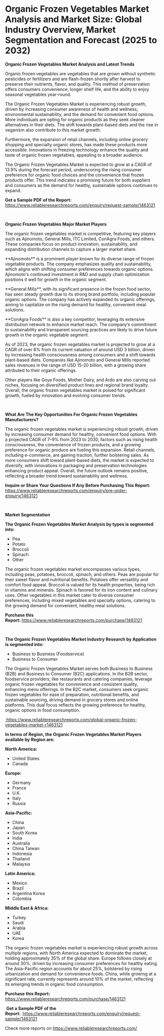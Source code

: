 <p><h1>Organic Frozen Vegetables Market Analysis and Market Size: Global Industry Overview, Market Segmentation and Forecast (2025 to 2032)</h1></p><p><strong>Organic Frozen Vegetables Market Analysis and Latest Trends</strong></p>
<p><p>Organic frozen vegetables are vegetables that are grown without synthetic pesticides or fertilizers and are flash-frozen shortly after harvest to preserve their nutrients, flavor, and quality. This method of preservation offers consumers convenience, longer shelf life, and the ability to enjoy seasonal vegetables year-round.</p><p>The Organic Frozen Vegetables Market is experiencing robust growth, driven by increasing consumer awareness of health and wellness, environmental sustainability, and the demand for convenient food options. More individuals are opting for organic products as they seek cleaner alternatives in their diets. The shift towards plant-based diets and the rise in veganism also contribute to this market growth. </p><p>Furthermore, the expansion of retail channels, including online grocery shopping and specialty organic stores, has made these products more accessible. Innovations in freezing technology enhance the quality and taste of organic frozen vegetables, appealing to a broader audience. </p><p>The Organic Frozen Vegetables Market is expected to grow at a CAGR of 13.9% during the forecast period, underscoring the rising consumer preference for organic food choices and the convenience that frozen products offer. This trend indicates a promising future for both suppliers and consumers as the demand for healthy, sustainable options continues to expand.</p></p>
<p><strong>Get a Sample PDF of the Report:&nbsp;</strong> <a href="https://www.reliableresearchreports.com/enquiry/request-sample/1463121?utm_campaign=3325&utm_medium=2&utm_source=Github&utm_content=ia&utm_term=07042025&utm_id=organic-frozen-vegetables">https://www.reliableresearchreports.com/enquiry/request-sample/1463121</a></p>
<p>&nbsp;</p>
<p><strong>Organic Frozen Vegetables Major Market Players</strong></p>
<p><p>The organic frozen vegetables market is competitive, featuring key players such as Ajinomoto, General Mills, ITC Limited, ConAgra Foods, and others. These companies focus on product innovation, sustainability, and expanding distribution channels to capture a larger market share.</p><p>**Ajinomoto** is a prominent player known for its diverse range of frozen vegetable products. The company emphasizes quality and sustainability, which aligns with shifting consumer preferences towards organic options. Ajinomoto's continued investment in R&D and supply chain optimization positions it well for growth in the organic segment.</p><p>**General Mills**, with its significant presence in the frozen food sector, has seen steady growth due to its strong brand portfolio, including popular organic options. The company has actively expanded its organic offerings, aiming to capitalize on the rising demand for healthy, convenient meal solutions.</p><p>**ConAgra Foods** is also a key competitor, leveraging its extensive distribution network to enhance market reach. The company’s commitment to sustainability and transparent sourcing practices are likely to drive future growth in the organic vegetable segment.</p><p>As of 2023, the organic frozen vegetables market is projected to grow at a CAGR of over 6% from its current valuation of around USD 3 billion, driven by increasing health consciousness among consumers and a shift towards plant-based diets. Companies like Ajinomoto and General Mills reported sales revenues in the range of USD 15-20 billion, with a growing share attributed to their organic offerings.</p><p>Other players like Goya Foods, Mother Dairy, and Ardo are also carving out niches, focusing on diversified product lines and regional brand loyalty. Overall, the organic frozen vegetables market is poised for significant growth, fueled by innovation and evolving consumer trends.</p></p>
<p>&nbsp;</p>
<p><strong>What Are The Key Opportunities For Organic Frozen Vegetables Manufacturers?</strong></p>
<p><p>The organic frozen vegetables market is experiencing robust growth, driven by increasing consumer demand for healthy, convenient food options. With a projected CAGR of 7–9% from 2023 to 2030, factors such as rising health consciousness, the convenience of frozen products, and a growing preference for organic produce are fueling this expansion. Retail channels, including e-commerce, are gaining traction, further bolstering sales. As more consumers shift toward plant-based diets, the market is expected to diversify, with innovations in packaging and preservation technologies enhancing product appeal. Overall, the future outlook remains positive, reflecting a broader trend toward sustainability and wellness.</p></p>
<p><strong>Inquire or Share Your Questions If Any Before Purchasing This Report:</strong> <a href="https://www.reliableresearchreports.com/enquiry/pre-order-enquiry/1463121?utm_campaign=3325&utm_medium=2&utm_source=Github&utm_content=ia&utm_term=07042025&utm_id=organic-frozen-vegetables">https://www.reliableresearchreports.com/enquiry/pre-order-enquiry/1463121</a></p>
<p>&nbsp;</p>
<p><strong>Market Segmentation</strong></p>
<p><strong>The Organic Frozen Vegetables Market Analysis by types is segmented into:</strong></p>
<p><ul><li>Pea</li><li>Potato</li><li>Broccoli</li><li>Spinach</li><li>Other</li></ul></p>
<p><p>The organic frozen vegetables market encompasses various types, including peas, potatoes, broccoli, spinach, and others. Peas are popular for their sweet flavor and nutritional benefits. Potatoes offer versatility and comfort food appeal. Broccoli is valued for its health properties, being rich in vitamins and minerals. Spinach is favored for its iron content and culinary uses. Other vegetables in this market cater to diverse consumer preferences, including mixed vegetables and specialty options, catering to the growing demand for convenient, healthy meal solutions.</p></p>
<p><strong>Purchase this Report:&nbsp;</strong><a href="https://www.reliableresearchreports.com/purchase/1463121?utm_campaign=3325&utm_medium=2&utm_source=Github&utm_content=ia&utm_term=07042025&utm_id=organic-frozen-vegetables">https://www.reliableresearchreports.com/purchase/1463121</a></p>
<p>&nbsp;</p>
<p><strong>The Organic Frozen Vegetables Market Industry Research by Application is segmented into:</strong></p>
<p><ul><li>Business to Business (Foodservice)</li><li>Business to Consumer</li></ul></p>
<p><p>The Organic Frozen Vegetables Market serves both Business to Business (B2B) and Business to Consumer (B2C) applications. In the B2B sector, foodservice providers, like restaurants and catering companies, leverage organic frozen vegetables for convenience and consistent quality, enhancing menu offerings. In the B2C market, consumers seek organic frozen vegetables for ease of preparation, nutritional benefits, and sustainable sourcing, driving demand in grocery stores and online platforms. This dual focus reflects the growing preference for healthy, organic options in food consumption.</p></p>
<p><a href="https://www.reliableresearchreports.com/global-organic-frozen-vegetables-market-r1463121?utm_campaign=3325&utm_medium=2&utm_source=Github&utm_content=ia&utm_term=07042025&utm_id=organic-frozen-vegetables">&nbsp;https://www.reliableresearchreports.com/global-organic-frozen-vegetables-market-r1463121</a></p>
<p><strong>In terms of Region, the Organic Frozen Vegetables Market Players available by Region are:</strong></p>
<p>
    <p> <strong> North America: </strong>
        <ul>
            <li>United States</li>
            <li>Canada</li>
        </ul>
        </p> 
    <p> <strong> Europe: </strong>
        <ul>
            <li>Germany</li>
            <li>France</li>
            <li>U.K.</li>
            <li>Italy</li>
            <li>Russia</li>
        </ul>
        </p> 
    <p> <strong> Asia-Pacific: </strong>
        <ul>
            <li>China</li>
            <li>Japan</li>
            <li>South Korea</li>
            <li>India</li>
            <li>Australia</li>
            <li>China Taiwan</li>
            <li>Indonesia</li>
            <li>Thailand</li>
            <li>Malaysia</li>
        </ul>
        </p> 
    <p> <strong> Latin America: </strong>
        <ul>
            <li>Mexico</li>
            <li>Brazil</li>
            <li>Argentina Korea</li>
            <li>Colombia</li>
        </ul>
        </p> 
    <p> <strong> Middle East & Africa: </strong>
        <ul>
            <li>Turkey</li>
            <li>Saudi</li>
            <li>Arabia</li>
            <li>UAE</li>
            <li>Korea</li>
        </ul>
    </p>
    </p>
<p><p>The organic frozen vegetables market is experiencing robust growth across multiple regions, with North America expected to dominate the market, holding approximately 35% of the global share. Europe follows closely at around 30%, driven by increasing consumer preferences for healthy eating. The Asia-Pacific region accounts for about 25%, bolstered by rising urbanization and demand for convenience foods. China, while growing at a significant rate, currently represents around 10% of the market, reflecting its emerging trends in organic food consumption.</p></p>
<p><strong>Purchase this Report: </strong><a href="https://www.reliableresearchreports.com/purchase/1463121?utm_campaign=3325&utm_medium=2&utm_source=Github&utm_content=ia&utm_term=07042025&utm_id=organic-frozen-vegetables">https://www.reliableresearchreports.com/purchase/1463121</a></p>
<p>&nbsp;<strong>Get a Sample PDF of the Report:&nbsp;&nbsp;</strong><a href="https://www.reliableresearchreports.com/enquiry/request-sample/1463121?utm_campaign=3325&utm_medium=2&utm_source=Github&utm_content=ia&utm_term=07042025&utm_id=organic-frozen-vegetables">https://www.reliableresearchreports.com/enquiry/request-sample/1463121</a></p>
<p><strong></strong></p>
<p>Check more reports on <a href="https://www.reliableresearchreports.com/?utm_campaign=3325&utm_medium=2&utm_source=Github&utm_content=ia&utm_term=07042025&utm_id=organic-frozen-vegetables">https://www.reliableresearchreports.com/</a></p>